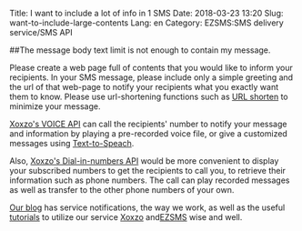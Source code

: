 Title: I want to include a lot of info in 1 SMS
Date: 2018-03-23 13:20
Slug: want-to-include-large-contents
Lang: en
Category: EZSMS:SMS delivery service/SMS API

##The message body text limit is not enough to contain my message.

Please create a web page full of contents that you would like to inform your recipients.
In your SMS message, please include only a simple greeting and the url of that web-page
to notify your recipients what you exactly want them to know.
Please use url-shortening functions such as [URL shorten](https://goo.gl/) to minimize your message.

[Xoxzo's VOICE API](https://www.xoxzo.com/en/about/voice-api/) can call the recipients' number
to notify your message and information by playing a pre-recorded voice file, or give a customized messages
using [Text-to-Speach](https://www.xoxzo.com/en/about/utilities-api/).

Also, [Xoxzo's Dial-in-numbers API](https://www.xoxzo.com/en/about/dial-in-api/) would be more convenient 
to display your subscribed numbers to get the recipients to call you, to retrieve their information such as phone numbers.
The call can play recorded messages as well as transfer to the other phone numbers of your own.

[Our blog](https://blog.xoxzo.com/en/) has service notifications, the way we work, as well as the useful 
[tutorials](https://blog.xoxzo.com/ja/tutorials/) to utilize our service [Xoxzo](https://www.xoxzo.com/en/)
and[EZSMS](https://www.ezsms.biz/ja/) wise and well.
